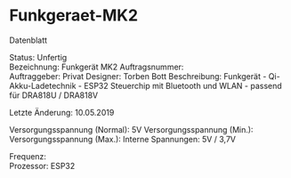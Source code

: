 # Funkgeraet-MK2

Datenblatt

Status:				Unfertig			
Bezeichnung:			Funkgerät MK2
Auftragsnummer:			
Auftraggeber:			Privat
Designer:			Torben Bott
Beschreibung:			Funkgerät
				- Qi-Akku-Ladetechnik
				- ESP32 Steuerchip mit Bluetooth und WLAN
				- passend für DRA818U / DRA818V
			
Letzte Änderung:		10.05.2019	

Versorgungsspannung (Normal):	5V
Versorgungsspannung (Min.):	
Versorgungsspannung (Max.):	
Interne Spannungen:		5V / 3,7V
		
Frequenz: 			
Prozessor:			ESP32 
